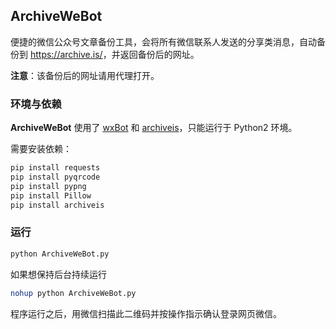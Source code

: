 ## ArchiveWeBot

便捷的微信公众号文章备份工具，会将所有微信联系人发送的分享类消息，自动备份到 <https://archive.is/>，并返回备份后的网址。

**注意**：该备份后的网址请用代理打开。

### 环境与依赖

**ArchiveWeBot** 使用了 [wxBot](https://github.com/liuwons/wxBot) 和 [archiveis](https://github.com/pastpages/archiveis)，只能运行于 Python2 环境。

需要安装依赖：

```bash
pip install requests
pip install pyqrcode
pip install pypng
pip install Pillow
pip install archiveis
```

### 运行

``` python
python ArchiveWeBot.py
```
如果想保持后台持续运行

```bash
nohup python ArchiveWeBot.py
```

程序运行之后，用微信扫描此二维码并按操作指示确认登录网页微信。
